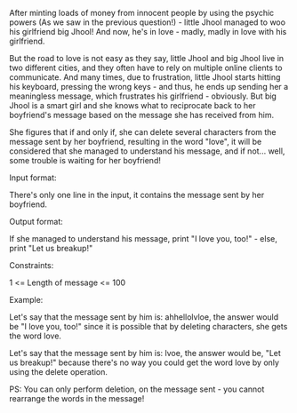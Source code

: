 After minting loads of money from innocent people by using the psychic powers (As we saw in the previous question!) - little Jhool managed to woo his girlfriend big Jhool! And now, he's in love - madly, madly in love with his girlfriend.

But the road to love is not easy as they say, little Jhool and big Jhool live in two different cities, and they often have to rely on multiple online clients to communicate. And many times, due to frustration, little Jhool starts hitting his keyboard, pressing the wrong keys - and thus, he ends up sending her a meaningless message, which frustrates his girlfriend - obviously. But big Jhool is a smart girl and she knows what to reciprocate back to her boyfriend's message based on the message she has received from him.

She figures that if and only if, she can delete several characters from the message sent by her boyfriend, resulting in the word "love", it will be considered that she managed to understand his message, and if not... well, some trouble is waiting for her boyfriend!

Input format:

There's only one line in the input, it contains the message sent by her boyfriend.

Output format:

If she managed to understand his message, print "I love you, too!" - else, print "Let us breakup!"

Constraints:

1 <= Length of message <= 100

Example:

Let's say that the message sent by him is: ahhellolvloe, the answer would be "I love you, too!" since it is possible that by deleting characters, she gets the word love.

Let's say that the message sent by him is: lvoe, the answer would be, "Let us breakup!" because there's no way you could get the word love by only using the delete operation.

PS: You can only perform deletion, on the message sent - you cannot rearrange the words in the message!
